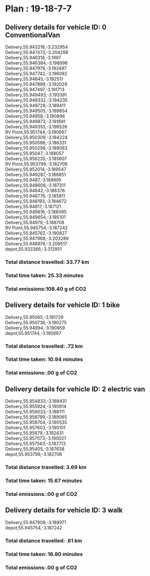# Plan : 19-18-7-7
## Delivery details for vehicle ID: 0 ConventionalVan 
Delivery,55.943218,-3.232954<br>Delivery,55.947473,-3.204298<br>Delivery,55.946318,-3.1997<br>Delivery,55.946384,-3.198996<br>Delivery,55.947979,-3.192497<br>Delivery,55.947742,-3.196092<br>Delivery,55.94845,-3.192511<br>Delivery,55.947889,-3.192029<br>Delivery,55.947497,-3.191713<br>Delivery,55.949493,-3.193391<br>Delivery,55.949332,-3.194235<br>Delivery,55.949729,-3.189411<br>Delivery,55.949505,-3.189854<br>Delivery,55.94958,-3.190896<br>Delivery,55.949873,-3.191691<br>Delivery,55.949355,-3.196526<br>RV Point,55.951744,-3.190667<br>Delivery,55.950309,-3.184224<br>Delivery,55.950586,-3.186331<br>Delivery,55.950299,-3.188083<br>Delivery,55.95047,-3.188057<br>Delivery,55.956235,-3.185607<br>RV Point,55.953799,-3.182706<br>Delivery,55.952014,-3.189547<br>Delivery,55.949287,-3.186851<br>Delivery,55.9487,-3.188995<br>Delivery,55.948608,-3.187311<br>Delivery,55.94842,-3.186376<br>Delivery,55.948776,-3.185811<br>Delivery,55.948193,-3.184672<br>Delivery,55.94817,-3.187121<br>Delivery,55.949616,-3.188095<br>Delivery,55.949654,-3.185101<br>Delivery,55.94979,-3.188708<br>RV Point,55.945754,-3.187242<br>Delivery,55.945762,-3.190827<br>Delivery,55.947968,-3.203289<br>Delivery,55.948976,-3.209517<br>depot,55.933366,-3.312951<br>
### Total distance travelled: 33.77 km 
### Total time taken: 25.33 minutes 
### Total emissions:108.40 g of CO2
## Delivery details for vehicle ID: 1 bike 
Delivery,55.95065,-3.191729<br>Delivery,55.950736,-3.190275<br>Delivery,55.94994,-3.190859<br>depot,55.951744,-3.190667<br>
### Total distance travelled: .72 km 
### Total time taken: 10.94 minutes 
### Total emissions:.00 g of CO2
## Delivery details for vehicle ID: 2 electric van 
Delivery,55.954833,-3.188431<br>Delivery,55.955924,-3.190914<br>Delivery,55.959033,-3.188111<br>Delivery,55.958799,-3.189065<br>Delivery,55.958704,-3.190535<br>Delivery,55.957603,-3.190101<br>Delivery,55.95679,-3.192431<br>Delivery,55.957073,-3.190021<br>Delivery,55.957563,-3.187713<br>Delivery,55.95405,-3.187638<br>depot,55.953799,-3.182706<br>
### Total distance travelled: 3.69 km 
### Total time taken: 15.67 minutes 
### Total emissions:.00 g of CO2
## Delivery details for vehicle ID: 3 walk 
Delivery,55.947909,-3.188971<br>depot,55.945754,-3.187242<br>
### Total distance travelled: .61 km 
### Total time taken: 16.80 minutes 
### Total emissions:.00 g of CO2
